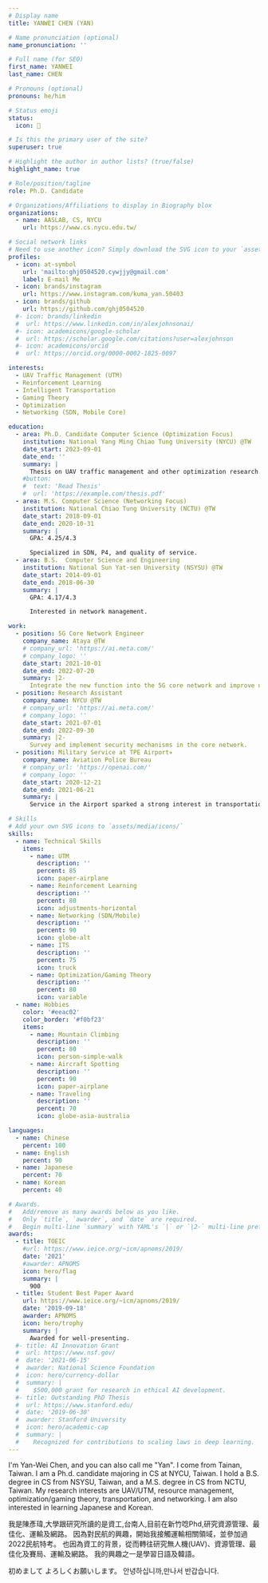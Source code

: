 ```yaml
---
# Display name
title: YANWEI CHEN (YAN)

# Name pronunciation (optional)
name_pronunciation: ''

# Full name (for SEO)
first_name: YANWEI
last_name: CHEN

# Pronouns (optional)
pronouns: he/him

# Status emoji
status:
  icon: 🐻

# Is this the primary user of the site?
superuser: true

# Highlight the author in author lists? (true/false)
highlight_name: true

# Role/position/tagline
role: Ph.D. Candidate

# Organizations/Affiliations to display in Biography blox
organizations:
  - name: AASLAB, CS, NYCU
    url: https://www.cs.nycu.edu.tw/

# Social network links
# Need to use another icon? Simply download the SVG icon to your `assets/media/icons/` folder.
profiles:
  - icon: at-symbol
    url: 'mailto:ghj0504520.cywjjy@gmail.com'
    label: E-mail Me
  - icon: brands/instagram
    url: https://www.instagram.com/kuma_yan.50403
  - icon: brands/github
    url: https://github.com/ghj0504520
  #- icon: brands/linkedin
  #  url: https://www.linkedin.com/in/alexjohnsonai/
  #- icon: academicons/google-scholar
  #  url: https://scholar.google.com/citations?user=alexjohnson
  #- icon: academicons/orcid
  #  url: https://orcid.org/0000-0002-1825-0097

interests:
  - UAV Traffic Management (UTM)
  - Reinforcement Learning
  - Intelligent Transportation
  - Gaming Theory
  - Optimization
  - Networking (SDN, Mobile Core)

education:
  - area: Ph.D. Candidate Computer Science (Optimization Focus)
    institution: National Yang Ming Chiao Tung University (NYCU) @TW
    date_start: 2023-09-01
    date_end: ''
    summary: |
      Thesis on UAV traffic management and other optimization research. Supervised by Prof. Li-Hsing Yen and Co-Supervised by Prof. Ka-Io Wong. Published 1 paper in GLOBECOM2025.
    #button:
    #  text: 'Read Thesis'
    #  url: 'https://example.com/thesis.pdf'
  - area: M.S. Computer Science (Networking Focus)
    institution: National Chiao Tung University (NCTU) @TW
    date_start: 2018-09-01
    date_end: 2020-10-31
    summary: |
      GPA: 4.25/4.3

      Specialized in SDN, P4, and quality of service.
  - area: B.S.  Computer Science and Engineering
    institution: National Sun Yat-sen University (NSYSU) @TW
    date_start: 2014-09-01
    date_end: 2018-06-30
    summary: |
      GPA: 4.17/4.3

      Interested in network management.

work:
  - position: 5G Core Network Engineer
    company_name: Ataya @TW
    # company_url: 'https://ai.meta.com/'
    # company_logo: ''
    date_start: 2021-10-01
    date_end: 2022-07-20
    summary: |2-
      Integrate the new function into the 5G core network and improve user plane performance.
  - position: Research Assistant
    company_name: NYCU @TW
    # company_url: 'https://ai.meta.com/'
    # company_logo: ''
    date_start: 2021-07-01
    date_end: 2022-09-30
    summary: |2-
      Survey and implement security mechanisms in the core network.
  - position: Military Service at TPE Airport✈️
    company_name: Aviation Police Bureau
    # company_url: 'https://openai.com/'
    # company_logo: ''
    date_start: 2020-12-21
    date_end: 2021-06-21
    summary: |
      Service in the Airport sparked a strong interest in transportation.

# Skills
# Add your own SVG icons to `assets/media/icons/`
skills:
  - name: Technical Skills
    items:
      - name: UTM
        description: ''
        percent: 85
        icon: paper-airplane
      - name: Reinforcement Learning
        description: ''
        percent: 80
        icon: adjustments-horizontal
      - name: Networking (SDN/Mobile)
        description: ''
        percent: 90
        icon: globe-alt
      - name: ITS
        description: ''
        percent: 75
        icon: truck
      - name: Optimization/Gaming Theory
        description: ''
        percent: 80
        icon: variable
  - name: Hobbies
    color: '#eeac02'
    color_border: '#f0bf23'
    items:
      - name: Mountain Climbing
        description: ''
        percent: 80
        icon: person-simple-walk
      - name: Aircraft Spotting
        description: ''
        percent: 90
        icon: paper-airplane
      - name: Traveling
        description: ''
        percent: 70
        icon: globe-asia-australia

languages:
  - name: Chinese
    percent: 100
  - name: English
    percent: 90
  - name: Japanese
    percent: 70
  - name: Korean
    percent: 40

# Awards.
#   Add/remove as many awards below as you like.
#   Only `title`, `awarder`, and `date` are required.
#   Begin multi-line `summary` with YAML's `|` or `|2-` multi-line prefix and indent 2 spaces below.
awards:
  - title: TOEIC
    #url: https://www.ieice.org/~icm/apnoms/2019/
    date: '2021'
    #awarder: APNOMS
    icon: hero/flag
    summary: |
      900
  - title: Student Best Paper Award
    url: https://www.ieice.org/~icm/apnoms/2019/
    date: '2019-09-18'
    awarder: APNOMS
    icon: hero/trophy
    summary: |
      Awarded for well-presenting.
  #- title: AI Innovation Grant
  #  url: https://www.nsf.gov/
  #  date: '2021-06-15'
  #  awarder: National Science Foundation
  #  icon: hero/currency-dollar
  #  summary: |
  #    $500,000 grant for research in ethical AI development.
  #- title: Outstanding PhD Thesis
  #  url: https://www.stanford.edu/
  #  date: '2019-06-30'
  #  awarder: Stanford University
  #  icon: hero/academic-cap
  #  summary: |
  #    Recognized for contributions to scaling laws in deep learning.
---
```


I'm Yan-Wei Chen, and you can also call me "Yan". I come from Tainan, Taiwan.
I am a Ph.d. candidate majoring in CS at NYCU, Taiwan.
I hold a B.S. degree in CS from NSYSU, Taiwan, and a M.S. degree in CS from NCTU, Taiwan.
My research interests are UAV/UTM, resource management, optimization/gaming theory, transportation, and networking.
I am also interested in learning Japanese and Korean.

我是陳彥瑋,大學跟研究所讀的是資工,台南人,目前在新竹唸Phd,研究資源管理、最佳化、運輸及網路。
因為對民航的興趣，開始我接觸運輸相關領域，並參加過2022民航特考。
也因為資工的背景，從而轉往研究無人機(UAV)、資源管理、最佳化及賽局、運輸及網路。
我的興趣之一是學習日語及韓語。

初めまして よろしくお願いします。 안녕하십니까,만나서 반갑습니다.
